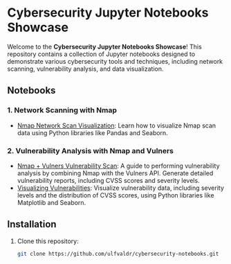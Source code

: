 # Cybersecurity Jupyter Notebooks Showcase

Welcome to the **Cybersecurity Jupyter Notebooks Showcase**! This repository contains a collection of Jupyter notebooks designed to demonstrate various cybersecurity tools and techniques, including network scanning, vulnerability analysis, and data visualization.

## Notebooks

### 1. Network Scanning with Nmap
- [Nmap Network Scan Visualization](nmap/nmap_network_scan_visualization.ipynb): Learn how to visualize Nmap scan data using Python libraries like Pandas and Seaborn.

### 2. Vulnerability Analysis with Nmap and Vulners
- [Nmap + Vulners Vulnerability Scan](vulnerability-analysis/vulnerability_analysis_nmap_vulners.ipynb): A guide to performing vulnerability analysis by combining Nmap with the Vulners API. Generate detailed vulnerability reports, including CVSS scores and severity levels.
- [Visualizing Vulnerabilities](vulnerability-analysis/nmap_network_scan_visualization.ipynb): Visualize vulnerability data, including severity levels and the distribution of CVSS scores, using Python libraries like Matplotlib and Seaborn.

## Installation

1. Clone this repository:
   ```bash
   git clone https://github.com/ulfvaldr/cybersecurity-notebooks.git


